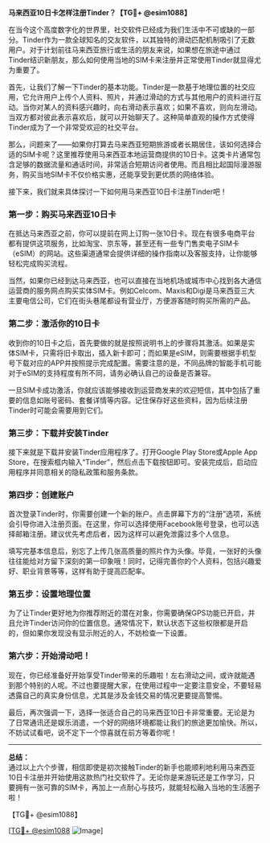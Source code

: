 **马来西亚10日卡怎样注册Tinder？【TG💪+ @esim1088】**

在当今这个高度数字化的世界里，社交软件已经成为我们生活中不可或缺的一部分。Tinder作为一款全球知名的交友软件，以其独特的滑动匹配机制吸引了无数用户。对于计划前往马来西亚旅行或生活的朋友来说，如果想在旅途中通过Tinder结识新朋友，那么如何使用当地的SIM卡来注册并正常使用Tinder就显得尤为重要了。

首先，让我们了解一下Tinder的基本功能。Tinder是一款基于地理位置的社交应用，它允许用户上传个人资料、照片，并通过滑动的方式与其他用户的资料进行互动。当你对某人的资料感兴趣时，向右滑动表示喜欢；如果不喜欢，则向左滑动。当双方都对彼此表示喜欢后，就可以开始聊天了。这种简单直观的操作方式使得Tinder成为了一个非常受欢迎的社交平台。

那么，问题来了——如果你打算去马来西亚短期旅游或者长期居住，该如何选择合适的SIM卡呢？这里推荐使用马来西亚本地运营商提供的10日卡。这类卡片通常包含足够的数据流量和通话时间，非常适合短期访问者使用。而且相比起国际漫游服务，购买当地SIM卡不仅价格实惠，还能享受到更优质的网络体验。

接下来，我们就来具体探讨一下如何用马来西亚10日卡注册Tinder吧！

### 第一步：购买马来西亚10日卡

在抵达马来西亚之前，你可以提前在网上订购一张10日卡。现在有很多电商平台都有提供这项服务，比如淘宝、京东等，甚至还有一些专门售卖电子SIM卡（eSIM）的网站。这些渠道通常会提供详细的操作指南以及客服支持，让你能够轻松完成购买流程。

当然，如果你已经到达马来西亚，也可以直接在当地机场或城市中心找到各大通信运营商的服务网点购买实体SIM卡。例如Celcom、Maxis和Digi是马来西亚三大主要电信公司，它们在街头巷尾都设有营业厅，方便游客随时购买所需的产品。

### 第二步：激活你的10日卡

收到你的10日卡之后，首先要做的就是按照说明书上的步骤将其激活。如果是实体SIM卡，只需将旧卡取出，插入新卡即可；而如果是eSIM，则需要根据手机型号下载对应的APP并按照提示完成配置。需要注意的是，不同品牌的智能手机可能对于eSIM的支持程度有所不同，请务必确认自己的设备是否兼容。

一旦SIM卡成功激活，你就应该能够接收到运营商发来的欢迎短信，其中包括了重要的信息如账号密码、套餐详情等内容。记住保存好这些资料，因为后续注册Tinder时可能会需要用到它们。

### 第三步：下载并安装Tinder

接下来就是下载并安装Tinder应用程序了。打开Google Play Store或Apple App Store，在搜索框内输入“Tinder”，然后点击下载按钮即可。安装完成后，启动应用程序并同意相关的隐私政策和服务条款。

### 第四步：创建账户

首次登录Tinder时，你需要创建一个新的账户。点击屏幕下方的“注册”选项，系统会引导你进入注册页面。在这里，你可以选择使用Facebook账号登录，也可以选择邮箱注册。建议优先考虑后者，因为这样可以避免泄露过多个人信息。

填写完基本信息后，别忘了上传几张高质量的照片作为头像。毕竟，一张好的头像往往能给对方留下深刻的第一印象哦！同时，记得完善你的个人资料，包括兴趣爱好、职业背景等等，这样有助于提高匹配率。

### 第五步：设置地理位置

为了让Tinder更好地为你推荐附近的潜在对象，你需要确保GPS功能已开启，并且允许Tinder访问你的位置信息。通常情况下，默认状态下这些权限都是开启的，但如果你发现没有显示附近的人，不妨检查一下设置。

### 第六步：开始滑动吧！

现在，你已经准备好开始享受Tinder带来的乐趣啦！左右滑动之间，或许就能遇到那个特别的人呢。不过也要提醒大家，在使用过程中一定要注意安全，不要轻易透露自己的真实身份信息，尤其是涉及金钱交易的情况更要提高警惕。

最后，再次强调一下，选择一张适合自己的马来西亚10日卡非常重要。无论是为了日常通讯还是娱乐消遣，一个好的网络环境都能让我们的旅途更加愉快。所以，不妨试试看吧，说不定下一个惊喜就在前方等着你呢！

---

**总结：**  
通过以上六个步骤，相信即使是初次接触Tinder的新手也能顺利地利用马来西亚10日卡注册并开始使用这款热门社交软件了。无论你是来游玩还是工作学习，只要拥有一张可靠的SIM卡，再加上一点耐心与技巧，就能轻松融入当地的生活圈子啦！

【TG💪+ @esim1088】  

[[TG💪+ @esim1088](https://t.me/s/esim1088) ![Image](https://i.postimg.cc/4NQfJmqS/Snipaste-2025-05-13-00-14-12.png)]